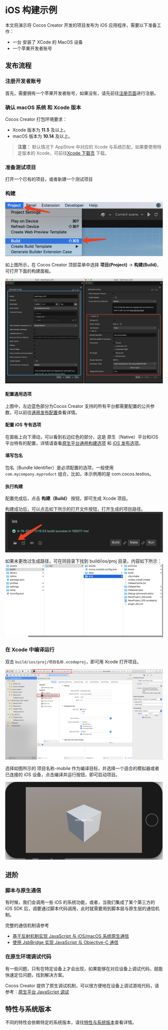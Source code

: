 # iOS 构建示例

本文将演示将 Cocos Creator 开发的项目发布为 iOS 应用程序，需要以下准备工作：
- 一台 安装了 XCode 的 MacOS 设备
- 一个苹果开发者账号

## 发布流程

### 注册开发者账号

首先，需要拥有一个苹果开发者账号，如果没有，请先前往[注册页面](https://appleid.apple.com/account)进行注册。

### 确认 macOS 系统 和 Xcode 版本

Cocos Creator 打包环境要求：
- Xcode 版本为 **11.5** 及以上。
- macOS 版本为 **10.14** 及以上。

>**注意：** 默认情况下 AppStore 中对应的 Xcode 与系统匹配，如果要使用特定版本的 Xcode，可前往[Xcode 下载页](https://developer.apple.com/xcode/download/) 下载。

### 准备测试项目

打开一个已有的项目，或者新建一个测试项目

### 构建

![project-build-menu](./images/project-build-menu.png)

如上图所示，在 Cocos Creator 顶部菜单中选择 **项目(Project)** -> **构建(Build)**，可打开下面的构建面板。

![ios-build-panel](./images/ios-build-panel.png)

#### 配置通用选项

上图中，左边蓝色部分为Cocos Creator 支持的所有平台都需要配置的公共参数，可以前往[通用发布配置](./../build-options.md)查看详情。

#### 配置 iOS 专有选项

在面板上向下滑动，可以看到右边红色的部分，这是 原生（Native）平台和iOS 平台特有的配置，详情请查看[原生平台通用构建选项](./../native-options.md) 和 [iOS 发布选项](./build-options-ios.md)。

#### 填写包名

包名（Bundle Identifier）是必须配置的选项，一般使用 `com.mycompany.myproduct` 组合，比如，本示例用的是 com.cocos.testios。

#### 执行构建

配置完成后，点击 **构建（Build）** 按钮，即可生成 Xcode 项目。

构建成功后，可以点击如下所示的打开文件按钮，打开生成的项目路径。
![ios-build-open-path](./images/ios-build-open-path.png)

如果未更改过生成路径，可在同目录下找到 build/ios/proj 目录，内容如下所示：
![ios-xcode-folder](./images/ios-xcode-folder.png)

### 在 Xcode 中编译运行

双击 `build/ios/proj/项目名称.xcodeproj`，即可用 Xcode 打开项目。

![ios-xcode-showcase](./images/ios-xcode-showcase.png)

选择如图所示的 项目名称-mobile 作为编译目标，并选择一个适合的模拟器或者已连接的 iOS 设备，点击编译并运行按钮，即可启动项目。

![ios-run](./images/ios-run.png)

## 进阶

### 脚本与原生通信

有时候，我们会调用一些 iOS 的系统功能，或者，当我们集成了某个第三方的 iOS SDK 后，调要通过脚本代码调用，此时就需要用到脚本层与原生层的通信机制。

完整的通信机制请参考
- [基于反射机制实现 JavaScript 与 iOS/macOS 系统原生通信](../../../advanced-topics/oc-reflection.md)
- [使用 JsbBridge 实现 JavaScript 与 Objective-C 通信](./../../../advanced-topics/js-oc-bridge.md)

### 在原生环境调试代码

有一些问题，只有在特定设备上才会出现，如果能够在对应设备上调试代码，就能快速定位问题，找到解决方案。

Cocos Creator 提供了原生调试机制，可以很方便地在设备上调试游戏代码，请参考：[原生平台 JavaScript 调试](./../debug-jsb.md)

## 特性与系统版本

不同的特性会依赖特定的系统版本，请往[特性与系统版本](./../../../advanced-topics/supported-versions.md)查看详情。
